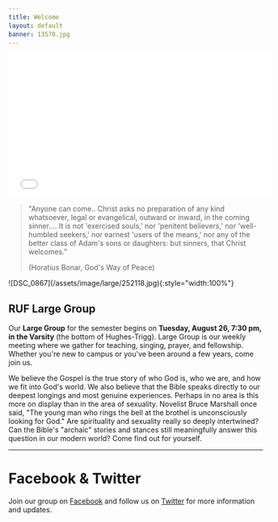 ```yaml
---
title: Welcome
layout: default
banner: 13570.jpg
---
```


<iframe src="//player.vimeo.com/video/76554801?title=0&amp;byline=0&amp;portrait=0" width="520" height="281" frameborder="0" webkitallowfullscreen mozallowfullscreen allowfullscreen></iframe>

> "Anyone can come.. Christ asks no preparation of any kind whatsoever, legal or evangelical, outward or inward, in the coming sinner.... It is not 'exercised souls,' nor 'penitent believers,' nor 'well-humbled seekers,' nor earnest 'users of the means,' nor any of the better class of Adam's sons or daughters: but sinners, that Christ welcomes."
> 
> (Horatius Bonar, God's Way of Peace)

<span class="mhimg img-large img-center" markdown="1">
![DSC_0867](/assets/image/large/252118.jpg){:style="width:100%"}
</span>

## RUF Large Group

Our&nbsp;**Large Group**&nbsp;for the semester begins on&nbsp;**Tuesday, August 26, 7:30 pm, in the Varsity**&nbsp;(the bottom of Hughes-Trigg). Large Group is our weekly meeting where we gather for teaching, singing, prayer, and fellowship. Whether you&#39;re new to campus or you&#39;ve been around a few years, come join us.

We believe the Gospel is the true story of who God is, who we are, and how we fit into God&#39;s world. We also believe that the Bible speaks directly to our deepest longings and most genuine experiences. Perhaps in no area is this more on display than in the area of sexuality. Novelist Bruce Marshall once said, &quot;The young man who rings the bell at the brothel is unconsciously looking for God.&quot; Are spirituality and sexuality really so deeply intertwined? Can the Bible&#39;s &quot;archaic&quot; stories and stances still meaningfully answer this question in our modern world? Come find out for yourself.&nbsp;

* * *

# Facebook &amp; Twitter

Join our group on&nbsp;[Facebook](https://www.facebook.com/groups/1398601033689336/)&nbsp;and follow us on&nbsp;[Twitter](http://twitter.com/rufsmu)&nbsp;for more information and updates.
